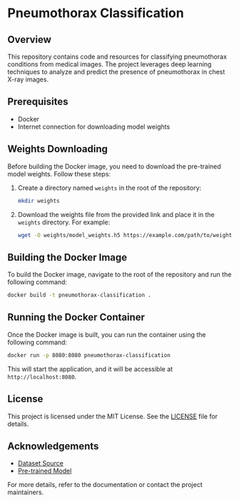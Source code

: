 # Pneumothorax Classification

## Overview
This repository contains code and resources for classifying pneumothorax conditions from medical images. The project leverages deep learning techniques to analyze and predict the presence of pneumothorax in chest X-ray images.

## Prerequisites
- Docker
- Internet connection for downloading model weights

## Weights Downloading
Before building the Docker image, you need to download the pre-trained model weights. Follow these steps:

1. Create a directory named `weights` in the root of the repository:
    ```sh
    mkdir weights
    ```
2. Download the weights file from the provided link and place it in the `weights` directory. For example:
    ```sh
    wget -O weights/model_weights.h5 https://example.com/path/to/weights/model_weights.h5
    ```

## Building the Docker Image
To build the Docker image, navigate to the root of the repository and run the following command:
```sh
docker build -t pneumothorax-classification .
```

## Running the Docker Container
Once the Docker image is built, you can run the container using the following command:
```sh
docker run -p 8080:8080 pneumothorax-classification
```

This will start the application, and it will be accessible at `http://localhost:8080`.

## License
This project is licensed under the MIT License. See the [LICENSE](LICENSE) file for details.

## Acknowledgements
- [Dataset Source](https://example.com/dataset)
- [Pre-trained Model](https://example.com/model)

For more details, refer to the documentation or contact the project maintainers.
